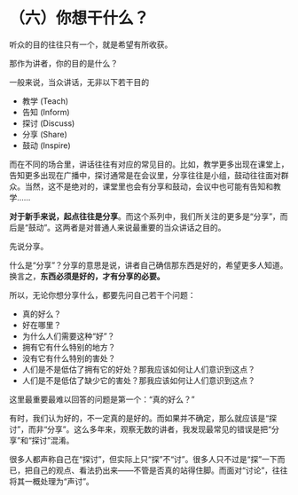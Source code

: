 （六）你想干什么？ 
==================

听众的目的往往只有一个，就是希望有所收获。

那作为讲者，你的目的是什么？

一般来说，当众讲话，无非以下若干目的

-   教学 (Teach)
-   告知 (Inform)
-   探讨 (Discuss)
-   分享 (Share)
-   鼓动 (Inspire)

而在不同的场合里，讲话往往有对应的常见目的。比如，教学更多出现在课堂上，告知更多出现在广播中，探讨通常是在会议里，分享往往是小组，鼓动往往面对群众。当然，这不是绝对的，课堂里也会有分享和鼓动，会议中也可能有告知和教学……

**对于新手来说，起点往往是分享**。而这个系列中，我们所关注的更多是“分享”，而后是“鼓动”。这两者是对普通人来说最重要的当众讲话之目的。

先说分享。

什么是“分享”？分享的意思是说，讲者自己确信那东西是好的，希望更多人知道。换言之，**东西必须是好的，才有分享的必要。**

所以，无论你想分享什么，都要先问自己若干个问题：

-   真的好么？
-   好在哪里？
-   为什么人们需要这种“好”？
-   拥有它有什么特别的地方？
-   没有它有什么特别的害处？
-   人们是不是低估了拥有它的好处？那我应该如何让人们意识到这点？
-   人们是不是低估了缺少它的害处？那我应该如何让人们意识到这点？

这里最重要最难以回答的问题是第一个：“真的好么？”

有时，我们认为好的，不一定真的是好的。而如果并不确定，那么就应该是“探讨”，而非“分享”。这么多年来，观察无数的讲者，我发现最常见的错误是把“分享”和“探讨”混淆。

很多人都声称自己在“探讨”，但实际上只“探”不“讨”。很多人只不过是“探”一下而已，把自己的观点、看法扔出来——不管是否真的站得住脚。而面对“讨论”，往往将其一概处理为“声讨”。
